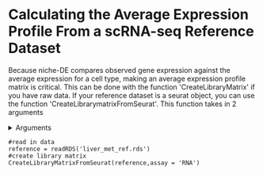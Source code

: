 # Calculating the Average Expression Profile From a scRNA-seq Reference Dataset
Because niche-DE compares observed gene expression against the average expression for a cell type, making an average expression profile matrix is critical. This can be done with the function 'CreateLibraryMatrix' if you have raw data. If your reference dataset is a seurat object, you can use the function 'CreateLibrarymatrixFromSeurat'. This function takes in 2 arguments 

<details>
  <summary>Arguments</summary>
  
  + seurat object: A seurat object
  + assay: The assay from which to extract the counts matrix to calculate the average expression profile
  Note that the cell types of the seurat object are assumed to be available via the command 'Idents(seurat object)'
  
 </details>
  
 ```
 #read in data
 reference = readRDS('liver_met_ref.rds')
 #create library matrix
 CreateLibraryMatrixFromSeurat(reference,assay = 'RNA')
 ```



